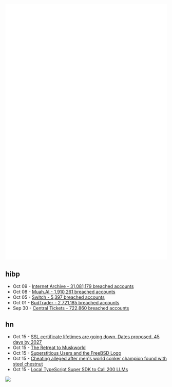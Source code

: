 ![Metrics](https://raw.githubusercontent.com/phixion/phixion/master/metrics.svg)

## hibp

<!--
for https://github.com/phixion/phixion/blob/main/.github/workflows/feeds.yml
-->
<!--START_SECTION:haveibeenpwnd-->
- Oct 09 - [Internet Archive - 31,081,179 breached accounts](https://haveibeenpwned.com/PwnedWebsites#InternetArchive)
- Oct 08 - [Muah.AI - 1,910,261 breached accounts](https://haveibeenpwned.com/PwnedWebsites#Muah)
- Oct 05 - [Switch - 5,397 breached accounts](https://haveibeenpwned.com/PwnedWebsites#Switch)
- Oct 01 - [BudTrader - 2,721,185 breached accounts](https://haveibeenpwned.com/PwnedWebsites#BudTrader)
- Sep 30 - [Central Tickets - 722,860 breached accounts](https://haveibeenpwned.com/PwnedWebsites#CentralTickets)
<!--END_SECTION:haveibeenpwnd-->

## hn

<!--
for https://github.com/phixion/phixion/blob/main/.github/workflows/feeds.yml
-->
<!--START_SECTION:hn-->
- Oct 15 - [SSL certificate lifetimes are going down. Dates proposed. 45 days by 2027](https://github.com/cabforum/servercert/pull/553)
- Oct 15 - [The Retreat to Muskworld](https://niedermeyer.io/2024/10/11/the-retreat-to-muskworld/)
- Oct 15 - [Superstitious Users and the FreeBSD Logo](https://lists.freebsd.org/pipermail/freebsd-chat/2011-November/006642.html)
- Oct 15 - [Cheating alleged after men's world conker champion found with steel chestnut](https://www.theguardian.com/sport/2024/oct/14/cheating-alleged-after-mens-world-conker-champion-found-with-steel-chestnut)
- Oct 15 - [Local TypeScript Super SDK to Call 200 LLMs](https://github.com/adaline/gateway)
<!--END_SECTION:hn-->

<!--
for https://yhype.me
-->
![](https://hit.yhype.me/github/profile?user_id=13013670)
